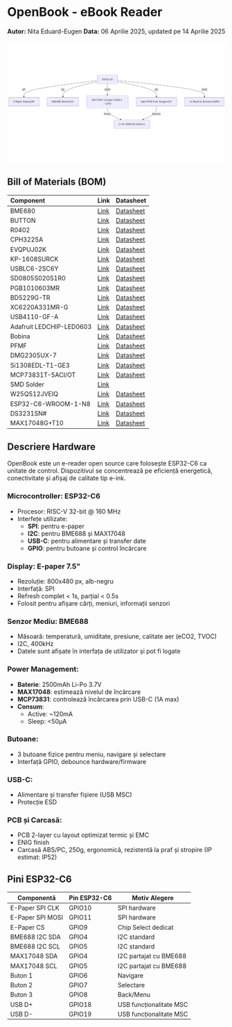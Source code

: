 # OpenBook - eBook Reader

**Autor:** Nita Eduard-Eugen
**Data:** 06 Aprilie 2025, updated pe 14 Aprilie 2025

![block_diagram](./Images/diagram.png)

## Bill of Materials (BOM)

| Component                | Link                                                                                                                      | Datasheet                                                                                                              |
|:-------------------------|:--------------------------------------------------------------------------------------------------------------------------|:-----------------------------------------------------------------------------------------------------------------------|
| BME680                   | [Link](https://www.snapeda.com/parts/BME680/Bosch/view-part/?welcome=home)                                                | [Datasheet](https://www.bosch-sensortec.com/media/boschsensortec/downloads/datasheets/bst-bme680-ds001.pdf)            |
| BUTTON                   | [Link](https://industry.panasonic.com/global/en/products/control/switch/light-touch/number/evqpuj02k)                     | [Datasheet](https://www.lcsc.com/datasheet/lcsc_datasheet_2201121800_PANASONIC-EVQPUJ02K_C2936858.pdf)                 |
| R0402                    | [Link](https://componentsearchengine.com/part-view/R0402%201%25%20100%20K%20(RC0402FR-07100KL)/YAGEO)                     | [Datasheet](https://www.resistor.com/assets/pdf/0402tstd.pdf)                                                          |
| CPH3225A                 | [Link](https://www.snapeda.com/parts/CPH3225A/Seiko+Instruments/view-part/?ref=eda)                                       | [Datasheet](https://octopart.com/datasheet/cph3225a-seiko-25340571)                                                    |
| EVQPUJ02K                | [Link](https://industry.panasonic.com/global/en/products/control/switch/light-touch/number/evqpuj02k)                     | [Datasheet](https://www.lcsc.com/datasheet/lcsc_datasheet_2201121800_PANASONIC-EVQPUJ02K_C2936858.pdf)                 |
| KP-1608SURCK             | [Link](https://www.snapeda.com/parts/KP-1608SURCK/Kingbright/view-part/?ref=search&t=LED%200603)                          | [Datasheet](https://media.elv.com/file/107153_led_surck1608_data.pdf)                                                  |
| USBLC6-2SC6Y             | [Link](https://www.snapeda.com/parts/USBLC6-2SC6Y/STMicroelectronics/view-part/?ref=eda)                                  | [Datasheet](https://www.digikey.com/en/htmldatasheets/production/1375342/0/0/1/usblc6-2sc6y)                           |
| SD0805S020S1R0           | [Link](https://ro.mouser.com/ProductDetail/KYOCERA-AVX/SD0805S020S1R0?qs=jCA%252BPfw4LHbpkAoSnwrdjw%3D%3D)                | [Datasheet](https://www.alldatasheet.com/view.jsp?Searchword=SD0805S&sField=2)                                         |
| PGB1010603MR             | [Link](https://www.snapeda.com/parts/PGB1010603MR/Littelfuse/view-part/?ref=eda)                                          | [Datasheet](https://www.alldatasheet.com/view.jsp?Searchword=Pgb1010603mr)                                             |
| BD5229G-TR               | [Link](https://componentsearchengine.com/part-view/BD5229G-TR/ROHM%20Semiconductor)                                       | [Datasheet](https://www.lcsc.com/datasheet/lcsc_datasheet_2201131330_ROHM-Semicon-BD5229G-TR_C962636.pdf)              |
| XC6220A331MR-G           | [Link](https://componentsearchengine.com/part-view/XC6220A331MR-G/Torex)                                                  | [Datasheet](https://www.alldatasheet.com/view.jsp?Searchword=Xc6220)                                                   |
| USB4110-GF-A             | [Link](https://componentsearchengine.com/part-view/USB4110-GF-A/GCT%20(GLOBAL%20CONNECTOR%20TECHNOLOGY))                  | [Datasheet](https://gct.co/files/drawings/usb4110.pdf)                                                                 |
| Adafruit LEDCHIP-LED0603 | [Link](https://eu.mouser.com/ProductDetail/Adafruit/4208?qs=PzGy0jfpSMtbScLbr0L5dw%3D%3D)                                 | [Datasheet](https://www.arrow.com/en/manufacturers/adafruit-industries/datasheets)                                     |
| Bobina                   | [Link](https://store.comet.srl.ro/Catalogue/Product/43497/)                                                               | [Datasheet](https://www.scribd.com/document/814581278/Datasheet-Bobina)                                                |
| PFMF                     | [Link](https://www.mouser.co.uk/ProductDetail/EPCOS-TDK/B72520T0350K062?qs=dEfas%2FXlABIszF52uu7vrg%3D%3D)                | [Datasheet](https://ro.mouser.com/c/ds/circuit-protection/thermistors/resettable-fuses-pptc/?m=Schurter&series=PFMF)   |
| DMG2305UX-7              | [Link](https://componentsearchengine.com/part-view/DMG2305UX-7/Diodes%20Incorporated)                                     | [Datasheet](https://www.mouser.com/datasheet/2/115/DMG2305UX-266242.pdf)                                               |
| Si1308EDL-T1-GE3         | [Link](https://componentsearchengine.com/part-view/SI1308EDL-T1-GE3/Vishay)                                               | [Datasheet](https://www.alldatasheet.com/view.jsp?Searchword=Si1308edl)                                                |
| MCP73831T-5ACI/OT        | [Link](https://www.mouser.co.uk/ProductDetail/Microchip-Technology/MCP73831T-5ACI-OT?qs=hH%252BOa0VZEiAcgAcEkuamXg%3D%3D) | [Datasheet](https://ww1.microchip.com/downloads/en/DeviceDoc/MCP73831-Family-Data-Sheet-DS20001984H.pdf)               |
| SMD Solder               | [Link](https://grabcad.com/library/solder-jumpers-1)                                                                      |                                                                                                                        |
| W25Q512JVEIQ             | [Link](https://www.snapeda.com/parts/ESP32-C6-WROOM-1-N8/Espressif+Systems/view-part/?ref=eda)                            | [Datasheet](https://www.mouser.com/datasheet/2/949/W25Q512JV_SPI_RevB_06252019_KMS-2487502.pdf)                        |
| ESP32-C6-WROOM-1-N8      | [Link](https://www.snapeda.com/parts/ESP32-C6-WROOM-1-N8/Espressif+Systems/view-part/?ref=eda)                            | [Datasheet](https://www.mouser.com/catalog/specsheets/Espressif_ESP32_C6_WROOM_1%20_Datasheet_V0.1_PRELIMINARY_en.pdf) |
| DS3231SN#                | [Link](https://www.snapeda.com/parts/DS3231SN%23/Analog+Devices/view-part/?ref=eda)                                       | [Datasheet](https://www.alldatasheet.com/view.jsp?Searchword=Ds3231sn%20datasheet)                                     |
| MAX17048G+T10            | [Link](https://www.snapeda.com/parts/MAX17048G+T10/Analog+Devices/view-part/?ref=eda)                                     | [Datasheet](https://www.alldatasheet.com/view.jsp?Searchword=Max17048)                                                 |

## Descriere Hardware

OpenBook este un e-reader open source care folosește ESP32-C6 ca unitate de control. Dispozitivul se concentrează pe eficiență energetică, conectivitate și afișaj de calitate tip e-ink.

### Microcontroller: ESP32-C6

- Procesor: RISC-V 32-bit @ 160 MHz
- Interfețe utilizate:
  - **SPI**: pentru e-paper
  - **I2C**: pentru BME688 și MAX17048
  - **USB-C**: pentru alimentare și transfer date
  - **GPIO**: pentru butoane și control încărcare

### Display: E-paper 7.5”

- Rezoluție: 800x480 px, alb-negru
- Interfață: SPI
- Refresh complet < 1s, parțial < 0.5s
- Folosit pentru afișare cărți, meniuri, informații senzori

### Senzor Mediu: BME688

- Măsoară: temperatură, umiditate, presiune, calitate aer (eCO2, TVOC)
- I2C, 400kHz
- Datele sunt afișate în interfața de utilizator și pot fi logate

### Power Management:

- **Baterie**: 2500mAh Li-Po 3.7V
- **MAX17048**: estimează nivelul de încărcare
- **MCP73831**: controlează încărcarea prin USB-C (1A max)
- **Consum**:
  - Active: ~120mA
  - Sleep: <50µA

### Butoane:

- 3 butoane fizice pentru meniu, navigare și selectare
- Interfață GPIO, debounce hardware/firmware

### USB-C:

- Alimentare și transfer fișiere (USB MSC)
- Protecție ESD

### PCB și Carcasă:

- PCB 2-layer cu layout optimizat termic și EMC
- ENIG finish
- Carcasă ABS/PC, 250g, ergonomică, rezistentă la praf și stropire (IP estimat: IP52)

## Pini ESP32-C6

| Componentă       | Pin ESP32-C6 | Motiv Alegere           |
| ---------------- | ------------ | ----------------------- |
| E-Paper SPI CLK  | GPIO10       | SPI hardware            |
| E-Paper SPI MOSI | GPIO11       | SPI hardware            |
| E-Paper CS       | GPIO9        | Chip Select dedicat     |
| BME688 I2C SDA   | GPIO4        | I2C standard            |
| BME688 I2C SCL   | GPIO5        | I2C standard            |
| MAX17048 SDA     | GPIO4        | I2C partajat cu BME688  |
| MAX17048 SCL     | GPIO5        | I2C partajat cu BME688  |
| Buton 1          | GPIO6        | Navigare                |
| Buton 2          | GPIO7        | Selectare               |
| Buton 3          | GPIO8        | Back/Menu               |
| USB D+           | GPIO18       | USB funcționalitate MSC |
| USB D-           | GPIO19       | USB funcționalitate MSC |
